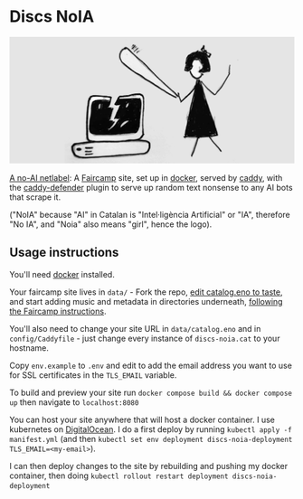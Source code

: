 # Discs NoIA

![A girl hitting a computer with a big stick](data/discs_noia.jpg?raw=true)

[A no-AI netlabel](http://noia.timcowlishaw.cat): A [Faircamp](https://codeberg.org/simonrepp/faircamp) site, set up in [docker](https://www.docker.com/), served by [caddy](https://caddyserver.com/), with the [caddy-defender](https://github.com/JasonLovesDoggo/caddy-defender/) plugin to serve up random text nonsense to any AI bots that scrape it.

("NoIA" because "AI" in Catalan is "Intel·ligència Artificial" or "IA", therefore "No IA", and "Noia" also means "girl", hence the logo).

## Usage instructions

You'll need [docker](https://www.docker.com) installed.

Your faircamp site lives in `data/` - Fork the repo, [edit catalog.eno to taste](https://simonrepp.com/faircamp/manual/catalog-catalog-eno.html), and start adding music and metadata in directories underneath, [following the Faircamp instructions](https://simonrepp.com/faircamp/manual/getting-started.html).

You'll also need to change your site URL in `data/catalog.eno` and in `config/Caddyfile` - just change every instance of `discs-noia.cat` to your hostname.

Copy `env.example` to `.env` and edit to add the email address you want to use for SSL certificates in the `TLS_EMAIL` variable.

To build and preview your site run `docker compose build && docker compose up` then navigate to `localhost:8080`

You can host your site anywhere that will host a docker container. I use kubernetes on  [DigitalOcean](https://www.digitalocean.com/). I do a first deploy by running `kubectl apply -f manifest.yml` (and then  `kubectl set env deployment discs-noia-deployment TLS_EMAIL=<my-email>`).

I can then deploy changes to the site by rebuilding and pushing my docker container, then doing `kubectl rollout restart deployment discs-noia-deployment`


